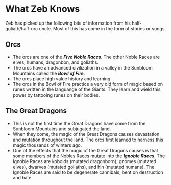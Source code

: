 <style>
  .phb{ background : white;}
  .phb img{ display : none;}
  .phb hr+blockquote{background : white;}
</style>

<!--
Homebrewery links
Share: http://homebrewery.naturalcrit.com/share/Sk674H_KX
Edit: http://homebrewery.naturalcrit.com/edit/BJgaXErutm
-->

# What Zeb Knows

Zeb has picked up the following bits of information from his half-goliath/half-orc uncle.  Most of this has come in the form of stories or songs.

## Orcs

* The orcs are one of the ***Five Noble Races***.  The other Noble Races are elves, humans, dragonbon, and goliaths.
* The orcs have an advanced civilization in a valley in the Sunbloom Mountains called the ***Bowl of Fire***.
* The orcs place high value history and learning.
* The orcs in the Bowl of Fire practice a very old form of magic based on runes written in the languange of the Giants.  They learn and wield this power by tattooing runes on their bodies.


## The Great Dragons

* This is not the first time the Great Dragons have come from the Sunbloom Mountains and subjugated the land.
* When they come, the magic of the Great Dragons causes devastation and mutation throughout the land.  The orcs first learned to harness this magic thousands of winters ago.
* One of the effects that the magic of the Great Dragons causes is that some members of the Nobles Races mutate into the ***Ignoble Races***.  The Ignoble Races are kobolds (mutated dragonborn), gnomes (mutated elves), dwarves (mutated goliaths), and hin (mutated humans).  The Ignoble Races are said to be degenerate cannibals, bent on destruction and hate.



